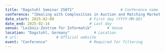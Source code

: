 ```yaml
---
title: "Dagstuhl Seminar 25071"                     # Conference name
conference: "[Dealing with Complexities in Auction and Matching Market Design](https://website-50514.eventmaker.io/en)"
date_start: 2025-02-09                # First day (YYYY-MM-DD)
date_end: 2025-02-14                  # Last day
venue: "Leibniz-Zentrum für Informatik"       # Venue 
location: "Dagstuhl, Germany"           # Location
# url:                 # Official website
event: "Conference"                   # Required for filtering
---
```

